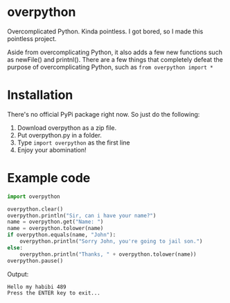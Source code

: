 # overpython
Overcomplicated Python. Kinda pointless.
I got bored, so I made this pointless project.

Aside from overcomplicating Python, it also adds a few new functions such as newFile() and printnl().
There are a few things that completely defeat the purpose of overcomplicating Python, such as `from overpython import *`
# Installation
There's no official PyPi package right now. So just do the following:
  1. Download overpython as a zip file.
  2. Put overpython.py in a folder.
  3. Type `import overpython` as the first line
  4. Enjoy your abomination!
# Example code
```py
import overpython

overpython.clear()
overpython.println("Sir, can i have your name?")
name = overpython.get("Name: ")
name = overpython.tolower(name)
if overpython.equals(name, "John"):
    overpython.println("Sorry John, you're going to jail son.")
else:
    overpython.println("Thanks, " + overpython.tolower(name))
overpython.pause()
```
Output:
```
Hello my habibi 489
Press the ENTER key to exit...
```